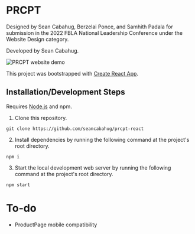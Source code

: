 # PRCPT
Designed by Sean Cabahug, Berzelai Ponce, and Samhith Padala for submission in the 2022 FBLA National Leadership Conference under the Website Design category.

Developed by Sean Cabahug.

![PRCPT website demo](https://media.giphy.com/media/pLnR6UJGLJuiLUd59b/giphy.gif)

This project was bootstrapped with [Create React App](https://github.com/facebook/create-react-app).

## Installation/Development Steps
Requires [Node.js](https://nodejs.org/dist/v16.15.1/node-v16.15.1-x64.msi) and npm.
1. Clone this repository.

```
git clone https://github.com/seancabahug/prcpt-react
```

2. Install dependencies by running the following command at the project's root directory.

```
npm i
```

3. Start the local development web server by running the following command at the project's root directory.

```
npm start
```

# To-do
- ProductPage mobile compatibility